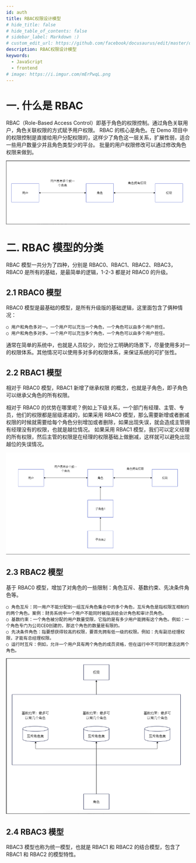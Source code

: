 ```yaml
---
id: auth
title: RBAC权限设计模型
# hide_title: false
# hide_table_of_contents: false
# sidebar_label: Markdown :)
# custom_edit_url: https://github.com/facebook/docusaurus/edit/master/docs/api-doc-markdown.md
description: RBAC权限设计模型
keywords:
  - JavaScript
  - frontend
# image: https://i.imgur.com/mErPwqL.png
---
```


# 一. 什么是 RBAC

RBAC（Role-Based Access Control）即基于角色的权限控制。通过角色关联用户，角色关联权限的方式赋予用户权限。
RBAC 的核心是角色。在 Demo 项目中的权限控制是直接给用户分配权限的，这样少了角色这一层关系，扩展性弱，适合一些用户数量少并且角色类型少的平台。
批量的用户权限修改可以通过修改角色权限来做到。

![img](../../static/project/auth/pbac0.png)

# 二. RBAC 模型的分类

RBAC 模型一共分为了四种，分别是 RBAC0、RBAC1、RBAC2、RBAC3，RBAC0 是所有的基础，是最简单的逻辑，1-2-3 都是对 RBAC0 的升级。

## 2.1 RBAC0 模型

RBAC0 模型是最基础的模型，是所有升级版的基础逻辑，这里面包含了俩种情况：

    ○ 用户和角色多对一。一个用户可以充当一个角色，一个角色可以由多个用户担任。
    ○ 用户和角色多对多。一个用户可以充当多个角色，一个角色可以由多个用户担任。

通常在简单的系统中，也就是人员较少，岗位分工明确的场景下，尽量使用多对一的权限体系。其他情况可以使用多对多的权限体系，来保证系统的可扩张性。

## 2.2 RBAC1 模型

相对于 RBAC0 模型，RBAC1 新增了继承权限 的概念，也就是子角色，即子角色可以继承父角色的所有权限。

相对于 RBAC0 的优势在哪里呢？例如上下级关系，一个部门有经理、主管、专员，他们的权限都是层级递减的，如果采用 RBAC0 模型，那么需要新增或者删减权限的时候就需要给每个角色分别增加或者删除，如果出现失误，就会造成主管拥有经理没有的权限，也就是越位情况。
如果采用 RBAC1 模型，我们可以定义经理的所有权限，然后主管的权限是在经理的权限基础上做删减，这样就可以避免出现越位的失误情况。

![img](../../static/project/auth/pbac1.png)

## 2.3 RBAC2 模型

基于 RBAC0 模型，增加了对角色的一些限制：角色互斥、基数约束、先决条件角色等。

    ○ 角色互斥：同一用户不能分配到一组互斥角色集合中的多个角色，互斥角色是指权限互相制约的两个角色。案例：财务系统中一个用户不能同时被指派给会计角色和审计员角色。
    ○ 基数约束：一个角色被分配的用户数量受限，它指的是有多少用户能拥有这个角色。例如：一个角色专门为公司CEO创建的，那这个角色的数量是有限的。
    ○ 先决条件角色：指要想获得较高的权限，要首先拥有低一级的权限。例如：先有副总经理权限，才能有总经理权限。
    ○ 运行时互斥：例如，允许一个用户具有两个角色的成员资格，但在运行中不可同时激活这两个角色。

![img](../../static/project/auth/pbac2.png)

## 2.4 RBAC3 模型

RBAC3 模型也称为统一模型，也就是 RBAC1 和 RBAC2 的结合模型，包含了 RBAC1 和 RBAC2 的模型特性。

